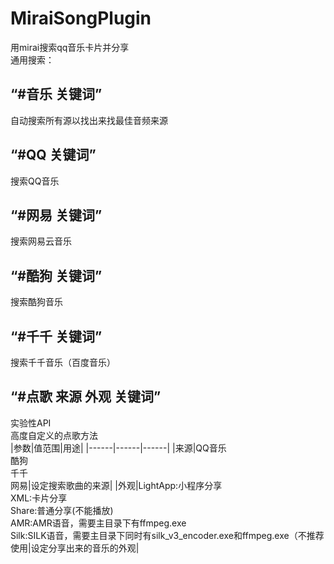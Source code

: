 # MiraiSongPlugin
用mirai搜索qq音乐卡片并分享  
通用搜索：
## “#音乐 关键词”
自动搜索所有源以找出来找最佳音频来源  
## “#QQ 关键词”
搜索QQ音乐
## “#网易 关键词”
搜索网易云音乐
##  “#酷狗 关键词”
搜索酷狗音乐
##  “#千千 关键词”
搜索千千音乐（百度音乐）
##  “#点歌 来源 外观 关键词”
实验性API  
高度自定义的点歌方法  
|参数|值范围|用途|
|------|------|------|
|来源|QQ音乐<br>酷狗<br>千千<br>网易|设定搜索歌曲的来源|
|外观|LightApp:小程序分享<br>XML:卡片分享<br>Share:普通分享(不能播放)<br>AMR:AMR语音，需要主目录下有ffmpeg.exe<br>Silk:SILK语音，需要主目录下同时有silk_v3_encoder.exe和ffmpeg.exe（不推荐使用|设定分享出来的音乐的外观|
